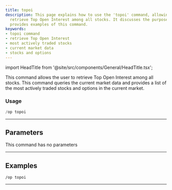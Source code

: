```yaml
---
title: topoi
description: This page explains how to use the 'topoi' command, allowing users to
  retrieve Top Open Interest among all stocks. It discusses the purpose, usage, and
  provides examples of this command.
keywords:
- topoi command
- retrieve Top Open Interest
- most actively traded stocks
- current market data
- stocks and options
---
```


import HeadTitle from '@site/src/components/General/HeadTitle.tsx';

<HeadTitle title="options: topoi - Discord Reference | OpenBB Bot Docs" />

This command allows the user to retrieve Top Open Interest among all stocks. This command queries the current market data and provides a list of the most actively traded stocks and options in the current market.

### Usage

```python wordwrap
/op topoi
```

---

## Parameters

This command has no parameters



---

## Examples

```
/op topoi
```

---
